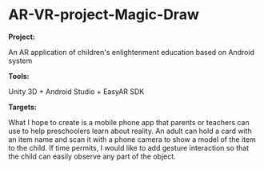 # AR-VR-project-Magic-Draw

**Project:** 

An AR application of children's enlightenment education based on Android system

**Tools:** 

Unity 3D + Android Studio + EasyAR SDK

**Targets:**

What I hope to create is a mobile phone app that parents or teachers can use to help preschoolers learn about reality. An adult can hold a card with an item name and scan it with a phone camera to show a model of the item to the child. If time permits, I would like to add gesture interaction so that the child can easily observe any part of the object.